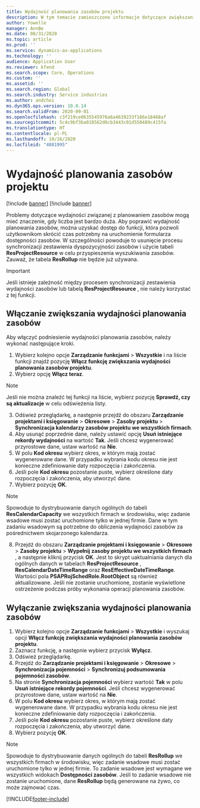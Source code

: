 ```yaml
---
title: Wydajność planowania zasobów projektu
description: W tym temacie zamieszczono informacje dotyczące zwiększania wydajności planowania zasobów na dużą liczbę projektów.
author: Yowelle
manager: AnnBe
ms.date: 08/31/2020
ms.topic: article
ms.prod: ''
ms.service: dynamics-ax-applications
ms.technology: ''
audience: Application User
ms.reviewer: kfend
ms.search.scope: Core, Operations
ms.custom: ''
ms.assetid: ''
ms.search.region: Global
ms.search.industry: Service industries
ms.author: andchoi
ms.dyn365.ops.version: 10.0.14
ms.search.validFrom: 2020-09-01
ms.openlocfilehash: c3f219ce0635545976a6a4639233f166e18468af
ms.sourcegitcommit: 5c4c9bf3ba018562d6cb3443c01d550489c415fa
ms.translationtype: HT
ms.contentlocale: pl-PL
ms.lasthandoff: 10/16/2020
ms.locfileid: "4081995"
---
```

# <a name="project-resource-scheduling-performance"></a>Wydajność planowania zasobów projektu

[!include [banner](../includes/banner.md)]
[!include [banner](../includes/preview-banner.md)]


Problemy dotyczące wydajności związanej z planowaniem zasobów mogą mieć znaczenie, gdy liczba jest bardzo duża. Aby poprawić wydajność planowania zasobów, można uzyskać dostęp do funkcji, która pozwoli użytkownikom skrócić czas potrzebny na uruchomienie formularza dostępności zasobów. W szczególności powoduje to usunięcie procesu synchronizacji zestawienia dyspozycyjności zasobów i użycie tabeli **ResProjectResource** w celu przyspieszenia wyszukiwania zasobów. Zauważ, że tabela **ResRollup** nie będzie już używana.

> [!IMPORTANT]
> Jeśli istnieje zależność między procesem synchronizacji zestawienia wydajności zasobów lub tabelą **ResProjectResource** , nie należy korzystać z tej funkcji.

## <a name="enable-resource-scheduling-performance-enhancement"></a>Włączanie zwiększania wydajności planowania zasobów
Aby włączyć podniesienie wydajności planowania zasobów, należy wykonać następujące kroki.

1. Wybierz kolejno opcje **Zarządzanie funkcjami** > **Wszystkie** i na liście funkcji znajdź pozycję **Włącz funkcję zwiększania wydajności planowania zasobów projektu**.
2. Wybierz opcję **Włącz teraz**.

> [!NOTE]
> Jeśli nie można znaleźć tej funkcji na liście, wybierz pozycję **Sprawdź, czy są aktualizacje** w celu odświeżenia listy.

3. Odśwież przeglądarkę, a następnie przejdź do obszaru **Zarządzanie projektami i księgowanie** > **Okresowe** > **Zasoby projektu** > **Synchronizacja kalendarzy zasobów projektu we wszystkich firmach**.
4. Aby usunąć poprzednie dane, należy ustawić opcję **Usuń istniejące rekordy wydajności** na wartość **Tak**. Jeśli chcesz wygenerować przyrostowe dane, ustaw wartość na **Nie**.
5. W polu **Kod okresu** wybierz okres, w którym mają zostać wygenerowane dane. W przypadku wybrania kodu okresu nie jest konieczne zdefiniowanie daty rozpoczęcia i zakończenia.
6. Jeśli pole **Kod okresu** pozostanie puste, wybierz określone daty rozpoczęcia i zakończenia, aby utworzyć dane.
7. Wybierz pozycję **OK**.

 > [!NOTE]
 > Spowoduje to dystrybuowanie danych ogólnych do tabeli **ResCalendarCapacity** we wszystkich firmach w środowisku, więc zadanie wsadowe musi zostać uruchomione tylko w jednej firmie. Dane w tym zadaniu wsadowym są potrzebne do obliczenia wydajności zasobów za pośrednictwem skojarzonego kalendarza.

8. Przejdź do obszaru **Zarządzanie projektami i księgowanie** > **Okresowe** > **Zasoby projektu** > **Wypełnij zasoby projektu we wszystkich firmach** , a następnie kliknij przycisk **OK**. Jest to skrypt uaktualniania danych dla ogólnych danych w tabelach **ResProjectResource** , **ResCalendarDateTimeRange** oraz **ResEffectiveDateTimeRange**. Wartości pola **PSAPRojSchedRole.RootObject** są również aktualizowane. Jeśli nie zostanie uruchomione, zostanie wyświetlone ostrzeżenie podczas próby wykonania operacji planowania zasobów.
 
## <a name="turn-off-resource-scheduling-performance-enhancement"></a>Wyłączanie zwiększania wydajności planowania zasobów

1. Wybierz kolejno opcje **Zarządzanie funkcjami** > **Wszystkie** i wyszukaj opcji **Włącz funkcję zwiększania wydajności planowania zasobów projektu**.
2. Zaznacz funkcję, a następnie wybierz przycisk **Wyłącz**.
3. Odśwież przeglądarkę.
4. Przejdź do **Zarządzanie projektami i księgowanie** > **Okresowe** > **Synchronizacja pojemności** > **Synchronizuj podsumowania pojemności zasobów**.
5. Na stronie **Synchronizacja pojemności** wybierz wartość **Tak** w polu **Usuń istniejące rekordy pojemności**. Jeśli chcesz wygenerować przyrostowe dane, ustaw wartość na **Nie**.
6. W polu **Kod okresu** wybierz okres, w którym mają zostać wygenerowane dane. W przypadku wybrania kodu okresu nie jest konieczne zdefiniowanie daty rozpoczęcia i zakończenia.
7. Jeśli pole **Kod okresu** pozostanie puste, wybierz określone daty rozpoczęcia i zakończenia, aby utworzyć dane.
8. Wybierz pozycję **OK**.

> [!NOTE]
> Spowoduje to dystrybuowanie danych ogólnych do tabeli **ResRollup** we wszystkich firmach w środowisku, więc zadanie wsadowe musi zostać uruchomione tylko w jednej firmie. To zadanie wsadowe jest wymagane we wszystkich widokach **Dostępności zasobów**. Jeśli to zadanie wsadowe nie zostanie uruchomione, dane **ResRollup** będą generowane na żywo, co może zajmować czas.


[!INCLUDE[footer-include](../includes/footer-banner.md)]